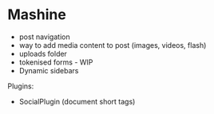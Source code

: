 Mashine
=======

* post navigation
* way to add media content to post (images, videos, flash)
* uploads folder
* tokenised forms - WIP
* Dynamic sidebars

Plugins:

* SocialPlugin (document short tags)
